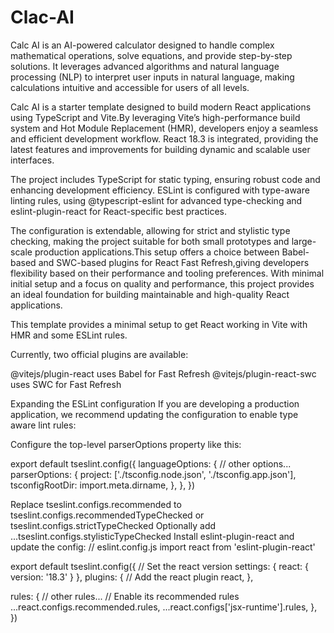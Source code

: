 # Clac-AI
Calc AI is an AI-powered calculator designed to handle complex mathematical operations, solve equations, and provide step-by-step solutions. It leverages advanced algorithms and natural language processing (NLP) to interpret user inputs in natural language, making calculations intuitive and accessible for users of all levels.

Calc AI is a starter template designed to build modern React applications using TypeScript and Vite.By leveraging Vite’s high-performance build system and Hot Module Replacement (HMR), developers enjoy a seamless and efficient development workflow. React 18.3 is integrated, providing the latest features and improvements for building dynamic and scalable user interfaces.

The project includes TypeScript for static typing, ensuring robust code and enhancing development efficiency. ESLint is configured with type-aware linting rules, using @typescript-eslint for advanced type-checking and eslint-plugin-react for React-specific best practices.

The configuration is extendable, allowing for strict and stylistic type checking, making the project suitable for both small prototypes and large-scale production applications.This setup offers a choice between Babel-based and SWC-based plugins for React Fast Refresh,giving developers flexibility based on their performance and tooling preferences. With minimal initial setup and a focus on quality and performance, this project provides an ideal foundation for building maintainable and high-quality React applications.

This template provides a minimal setup to get React working in Vite with HMR and some ESLint rules.

Currently, two official plugins are available:

@vitejs/plugin-react uses Babel for Fast Refresh
@vitejs/plugin-react-swc uses SWC for Fast Refresh

Expanding the ESLint configuration
If you are developing a production application, we recommend updating the configuration to enable type aware lint rules:

Configure the top-level parserOptions property like this:

export default tseslint.config({
  languageOptions: {
    // other options...
    parserOptions: {
      project: ['./tsconfig.node.json', './tsconfig.app.json'],
      tsconfigRootDir: import.meta.dirname,
    },
  },
})

Replace tseslint.configs.recommended to 
tseslint.configs.recommendedTypeChecked or tseslint.configs.strictTypeChecked
Optionally add ...tseslint.configs.stylisticTypeChecked
Install eslint-plugin-react and update the config:
// eslint.config.js
import react from 'eslint-plugin-react'

export default tseslint.config({
  // Set the react version
  settings: { react: { version: '18.3' } },
  plugins: {
    // Add the react plugin
    react,
  },
  
  rules: {
    // other rules...
    // Enable its recommended rules
    ...react.configs.recommended.rules,
    ...react.configs['jsx-runtime'].rules,
  },
})
